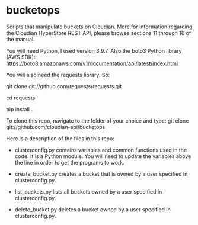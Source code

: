 # bucketops
Scripts that manipulate buckets on Cloudian.
More for information regarding the Cloudian HyperStore REST API, please browse sections 11 through 16 of the manual.

You will need Python, I used version 3.9.7. Also the boto3 Python library (AWS SDK): 
https://boto3.amazonaws.com/v1/documentation/api/latest/index.html

You will also need the requests library. So:

git clone git://github.com/requests/requests.git

cd requests

pip install .

To clone this repo, navigate to the folder of your choice and type:
git clone git://github.com/cloudian-api/bucketops

Here is a description of the files in this repo:
* clusterconfig.py contains variables and common functions used in the code. It is a Python module. You will need to update the variables above the line in order to get the programs to work.

* create_bucket.py creates a bucket that is owned by a user specified in clusterconfig.py.

* list_buckets.py lists all buckets owned by a user specified in clusterconfig.py.

* delete_bucket.py deletes a bucket owned by a user specified in clusterconfig.py.
